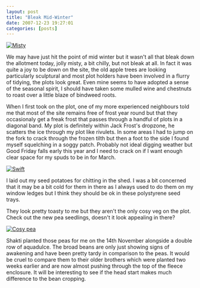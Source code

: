 ```yaml
---
layout: post
title: "Bleak Mid-Winter"
date: 2007-12-23 19:27:01
categories: [posts]
---
```


[![Misty](http://farm3.static.flickr.com/2328/2130684893_b96e7b41e4_m.jpg)](http://www.flickr.com/photos/warriorwomen/2130684893/)

We may have just hit the point of mid winter but it wasn't all that bleak down the allotment today, jolly misty, a bit chilly, but not bleak at all. In fact it was quite a joy to be down on the site, the old apple trees are looking particularly sculptural and most plot holders have been involved in a flurry of tidying, the plots look great. Even mine seems to have adopted a sense of the seasonal spirit, I should have taken some mulled wine and chestnuts to roast over a little blaze of bindweed roots.

When I first took on the plot, one of my more experienced neighbours told me that most of the site remains free of frost year round but that they occasionaly get a freak frost that passes through a handful of plots in a diagonal band. My plot is definitely within Jack Frost's dropzone, he scatters the ice through my plot like rivulets. In some areas I had to jump on the fork to crack through the frozen tilth but then a foot to the side I found myself squelching in a soggy patch. Probably not ideal digging weather but Good Friday falls early this year and I need to crack on if I want enough clear space for my spuds to be in for March.

[![Swift](http://farm3.static.flickr.com/2166/2130683539_2618c7c238_m.jpg)](http://www.flickr.com/photos/warriorwomen/2130683539/)

I laid out my seed potatoes for chitting in the shed. I was a bit concerned that it may be a bit cold for them in there as I always used to do them on my window ledges but I think they should be ok in these polystyrene seed trays.

They look pretty toasty to me but they aren't the only cosy veg on the plot. Check out the new pea seedlings, doesn't it look appealing in there?

[![Cosy pea](http://farm3.static.flickr.com/2328/2130684369_7e7137775a_m.jpg)](http://www.flickr.com/photos/warriorwomen/2130684369/)

Shakti planted those peas for me on the 14th November alongside a double row of aquadulce. The broad beans are only just showing signs of awakening and have been pretty tardy in comparison to the peas. It would be cruel to compare them to their older brothers which were planted two weeks earlier and are now almost pushing through the top of the fleece enclosure. It will be interesting to see if the head start makes much difference to the bean cropping.

